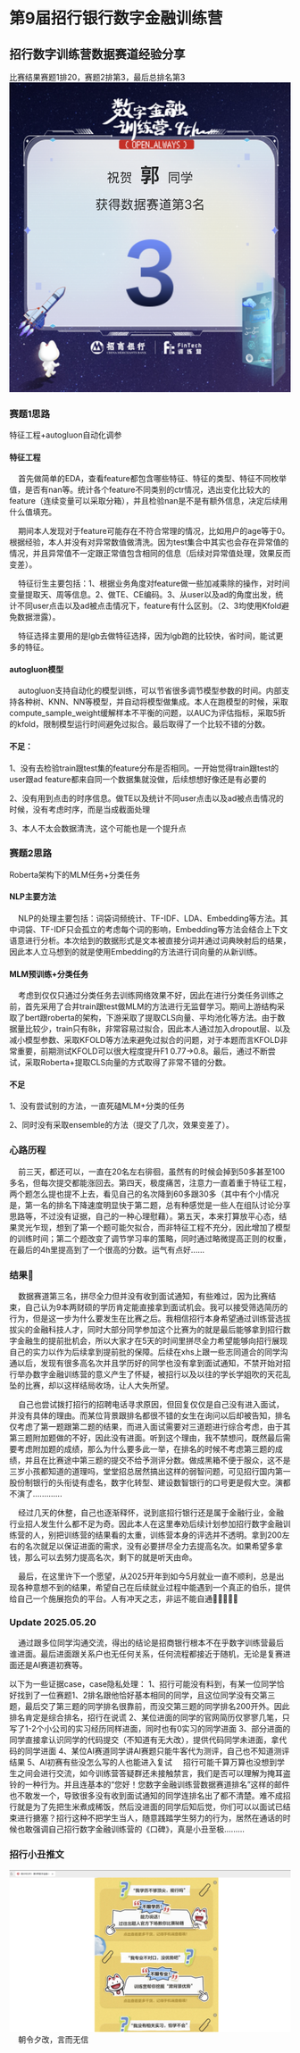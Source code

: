 # 第9届招行银行数字金融训练营
## 招行数字训练营数据赛道经验分享
比赛结果赛题1排20，赛题2排第3，最后总排名第3
![排名图](images/排名截图.jpg)
### 赛题1思路
特征工程+autogluon自动化调参
#### 特征工程
&nbsp;&nbsp;&nbsp;&nbsp;首先做简单的EDA，查看feature都包含哪些特征、特征的类型、特征不同枚举值，是否有nan等。统计各个feature不同类别的ctr情况，选出变化比较大的feature（连续变量可以采取分箱），并且检验nan是不是有额外信息，决定后续用什么值填充。  
  
&nbsp;&nbsp;&nbsp;&nbsp;期间本人发现对于feature可能存在不符合常理的情况，比如用户的age等于0。根据经验，本人并没有对异常数值做清洗。因为test集合中其实也会存在异常值的情况，并且异常值不一定跟正常值包含相同的信息（后续对异常值处理，效果反而变差）。

&nbsp;&nbsp;&nbsp;&nbsp;特征衍生主要包括：1、根据业务角度对feature做一些加减乘除的操作，对时间变量提取天、周等信息。2、做TE、CE编码。3、从user以及ad的角度出发，统计不同user点击以及ad被点击情况下，feature有什么区别。（2、3均使用Kfold避免数据泄露）。
  
&nbsp;&nbsp;&nbsp;&nbsp;特征选择主要用的是lgb去做特征选择，因为lgb跑的比较快，省时间，能试更多的特征。
#### autogluon模型
&nbsp;&nbsp;&nbsp;&nbsp;autogluon支持自动化的模型训练，可以节省很多调节模型参数的时间。内部支持各种树、KNN、NN等模型，并自动将模型做集成。本人在跑模型的时候，采取compute_sample_weight缓解样本不平衡的问题，以AUC为评估指标，采取5折的kfold，限制模型运行时间避免过拟合。最后取得了一个比较不错的分数。
#### 不足：
1、没有去检验train跟test集的feature分布是否相同。一开始觉得train跟test的user跟ad feature都来自同一个数据集就没做，后续想想好像还是有必要的

2、没有用到点击的时序信息。做TE以及统计不同user点击以及ad被点击情况的时候，没有考虑时序，而是当成截面处理

3、本人不太会数据清洗，这个可能也是一个提升点
### 赛题2思路
Roberta架构下的MLM任务+分类任务
#### NLP主要方法
&nbsp;&nbsp;&nbsp;&nbsp;NLP的处理主要包括：词袋词频统计、TF-IDF、LDA、Embedding等方法。其中词袋、TF-IDF只会孤立的考虑每个词的影响，Embedding等方法会结合上下文语意进行分析。本次给到的数据形式是文本被直接分词并通过词典映射后的结果，因此本人立马想到的就是使用Embedding的方法进行词向量的从新训练。
#### MLM预训练+分类任务
&nbsp;&nbsp;&nbsp;&nbsp;考虑到仅仅只通过分类任务去训练网络效果不好，因此在进行分类任务训练之前，首先采用了合并train跟test做MLM的方法进行无监督学习。期间上游结构采取了bert跟roberta的架构，下游采取了提取CLS向量、平均池化等方法。由于数据量比较少，train只有8k，非常容易过拟合，因此本人通过加入dropout层、以及减小模型参数、采取KFOLD等方法来避免过拟合的问题，对于本题而言KFOLD非常重要，前期测试KFOLD可以很大程度提升F1 0.77->0.8。最后，通过不断尝试，采取Roberta+提取CLS向量的方式取得了非常不错的分数。
#### 不足
1、没有尝试别的方法，一直死磕MLM+分类的任务

2、同时没有采取ensemble的方法（提交了几次，效果变差了）。
 
### 心路历程
&nbsp;&nbsp;&nbsp;&nbsp;前三天，都还可以，一直在20名左右徘徊，虽然有的时候会掉到50多甚至100多名，但每次提交都能涨回去。第四天，极度痛苦，注意力一直着重于特征工程，两个题怎么提也提不上去，看见自己的名次降到60多跟30多（其中有个小情况是，第一名的排名下降速度明显快于第二题，总有种感觉是一些人在组队讨论分享思路等，不过没有证据，自己的一种心理慰藉）。第五天，本来打算放平心态，结果灵光乍现，想到了第一个题可能欠拟合，而非特征工程不充分，因此增加了模型的训练时间；第二个题改变了调节学习率的策略，同时通过略微提高正则的权重，在最后的4h里提高到了一个很高的分数。运气有点好......
### 结果🥲
&nbsp;&nbsp;&nbsp;&nbsp;数据赛道第三名，拼尽全力但并没有收到面试通知，有些难过，因为比赛结束，自己认为9本两财硕的学历肯定能直接拿到面试机会。我可以接受筛选简历的行为，但是这一步为什么要发生在比赛之后。我相信招行本身希望通过训练营选拔拔尖的金融科技人才，同时大部分同学参加这个比赛为的就是最后能够拿到招行数字金融生的提前批机会，所以大家才在5天的时间里拼尽全力希望能够向招行展现自己的实力以作为后续拿到提前批的保障。后续在xhs上跟一些志同道合的同学沟通以后，发现有很多高名次并且学历好的同学也没有拿到面试通知，不禁开始对招行举办数字金融训练营的意义产生了怀疑，被招行以及以往的学长学姐吹的天花乱坠的比赛，却以这样结局收场，让人大失所望。

&nbsp;&nbsp;&nbsp;&nbsp;自己也尝试拨打招行的招聘电话寻求原因，但回复仅仅是自己没有进入面试，并没有具体的理由。而某位背景跟排名都很不错的女生在询问以后却被告知，排名仅考虑了第一题跟第二题的结果，而进入面试需要对三道题进行综合考虑，由于其第三题附加题做的不好，因此没有进面。听到这个理由，我不禁想问，既然最后需要考虑附加题的成绩，那么为什么要多此一举，在排名的时候不考虑第三题的成绩，并且在比赛途中第三题的提交不给予测评分数。做成黑箱不便于服众，这不是三岁小孩都知道的道理吗，堂堂招总居然搞出这样的弱智问题，可见招行国内第一股份制银行的头衔徒有虚名，数字化转型、建设数智银行的口号更是假大空。演都不演了.............

&nbsp;&nbsp;&nbsp;&nbsp;经过几天的休整，自己也逐渐释怀，说到底招行银行还是属于金融行业，金融行业招人发生什么都不足为奇。因此本人在这里奉劝后续计划参加招行数字金融训练营的人，别把训练营的结果看的太重，训练营本身的评选并不透明。拿到200左右的名次就足以保证进面的需求，没有必要拼尽全力去提高名次。如果希望多拿钱，那么可以去努力提高名次，剩下的就是听天由命。

&nbsp;&nbsp;&nbsp;&nbsp;最后，在这里许下一个愿望，从2025开年到如今5月就业一直不顺利，总是出现各种意想不到的结果，希望自己在后续就业过程中能遇到一个真正的伯乐，提供给自己一个施展抱负的平台。人有冲天之志，非运不能自通🙏🙏🙏🙏🙏

### Update 2025.05.20
&nbsp;&nbsp;&nbsp;&nbsp;通过跟多位同学沟通交流，得出的结论是招商银行根本不在乎数字训练营最后谁进面。最后进面跟关系户也无任何关系，任何流程都接近于随机，无论是复赛进面还是AI赛道初赛等。

以下为一些证据case，case隐私处理：
1、招行可能没有料到，有某一位同学恰好找到了一位赛题1、2排名跟他恰好基本相同的同学，且这位同学没有交第三题，最后交了第三题的同学排名很靠前，而没交第三题的同学排名200开外。因此排名肯定是综合排名，招行在说谎
2、某位进面的同学的官网简历仅寥寥几笔，只写了1-2个小公司的实习经历同样进面，同时也有0实习的同学进面
3、部分进面的同学直接拿认识同学的代码提交（不知道有无大改），提供代码同学未进面，拿代码的同学进面
4、某位AI赛道同学讲AI赛题只能牛客代为测评，自己也不知道测评结果
5、AI初赛有些没怎么写的人也能进入复试
&nbsp;&nbsp;&nbsp;&nbsp;招行可能千算万算也没想到学生之间会进行交流，如今训练营答疑群还未接触禁言，我们是否可以理解为掩耳盗铃的一种行为。并且连基本的“您好！您数字金融训练营数据赛道排名”这样的邮件也不敢发一个，导致很多没有收到面试通知的同学连排名出了都不清楚。难不成招行就是为了先把生米煮成稀饭，然后没进面的同学后知后觉，你们可以以面试已结束进行搪塞？招行这种不把学生当人，随意践踏学生努力的行为，居然在通话的时候也敢强调自己招行数字金融训练营的《口碑》，真是小丑至极.........
### 招行小丑推文
![排名图](images/招行小丑推文.jpg)
&nbsp;&nbsp;&nbsp;&nbsp;朝令夕改，言而无信
